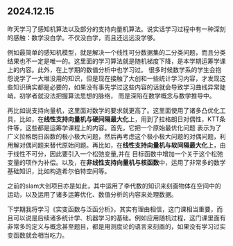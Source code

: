 ## 2024.12.15
昨天学习了感知机算法以及部分的支持向量机算法。说实话学习过程中有一种深刻的感触：数学没白学。不仅没白学，而且还远远没学够。

例如最简单的感知机模型，就是解决一个线性可分数据集的二分类问题，而且分类结果也不一定是唯一的。这里面的学习算法就是随机梯度下降，是本学期运筹学课上的内容。此外，在上学期的数值分析中也学习过。
很多时候数学系的学生会抱怨说学了一大堆没用的知识，但是现在接触了大创和一些统计学习内容，才发现这些知识确实都是必要的，如果没有事先学过这些内容的话就会导致学习曲线异常陡峭，初学者就没法把握算法思想的脉络，
而是深陷在数学概念与数学推导中。

再比如说支持向量机，这里面对数学的要求就更高了。这里面使用了诸多凸优化工具，比如，在**线性支持向量机与硬间隔最大化**上，用到了拉格朗日对偶性，KTT条件等，这些都是运筹学课程上的内容。首先，它把一个原始最优化问题
表示为了广义拉格朗日函数的极小极大问题，然后再考虑这个极小极大问题的对偶问题，利用解对偶问题来替代原始问题。再比如，在**线性支持向量机与软间隔最大化**上，由于线性不可分，因此要引入一个松弛变量,并在
目标函数中增加一个关于这个松弛变量的项作为补偿。以及，在**非线性支持向量机与核函数**中，运用了非常多的数学基础知识，比如构造希尔伯特空间等。

之前的slam大创项目亦是如此，其中运用了李代数的知识来刻画物体在空间中的运动，以及运用了诸多运筹优化、数值分析的内容来处理数据。

下学期我将学习《实变函数与泛函分析》，其实有理由相信，这门课相当重要，而且可以说是后续诸多统计学、机器学习的基础。例如应用随机过程，这门课里面有非常多的定义与概念甚至题目，都是用测度论的语言来刻画的，如果没有学习过实变函数就会相当吃力。
